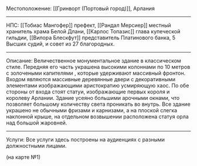Местоположение: [[Гринворт (Портовый город)]], Арлания
_______
НПС: [[Тобиас Мангофер]] префект, [[Рандал Мерсиер]] местный хранитель храма Белой Длани, [[Карлос Топазис]] глава купеческой гильдии, [[Вилора Блескфут]] представитель Платинового банка, 5 Высших судий, и совет из 27 благородных.
______
Описание: Величественное монументальное здание в классическом стиле. Передняя его часть украшена высокими колоннами по 10 метров с золочеными капителями , которые удерживают массивный фронтон. Входом являются массивные деревянные двери с декоративными элементами изображающими аристократию усмиряющую хаос. По обе стороны от входа стоят статуи, изображающие первых короля и королеву Арлании. Здание усеяно большими арочными окнами, что позволяет большому количеству света проникать во внутрь. Все здание украшено не обычными фризами и карнизами, а на плоской слегка наклонной крыше, на отдельном возвышении расположена статуя орла над большой жаровней.
______
Услуги: Все услуги здесь построены на аудиенциях с разными должностными лицами. 

(на карте №1)